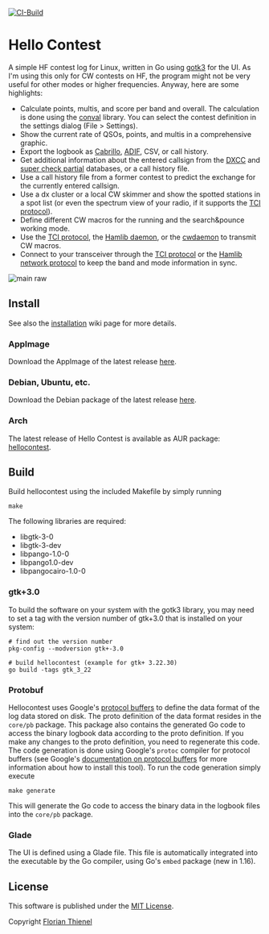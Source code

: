 [![CI-Build](https://github.com/ftl/hellocontest/actions/workflows/ci.yml/badge.svg?branch=master)](https://github.com/ftl/hellocontest/actions/workflows/ci.yml)


# Hello Contest
A simple HF contest log for Linux, written in Go using [gotk3](https://github.com/gotk3) for the UI. As I'm using this only for CW contests on HF, the program might not be very useful for other modes or higher frequencies. Anyway, here are some highlights:

* Calculate points, multis, and score per band and overall. The calculation is done using the [conval](https://github.com/ftl/conval) library. You can select the contest definition in the settings dialog (File > Settings).
* Show the current rate of QSOs, points, and multis in a comprehensive graphic.
* Export the logbook as [Cabrillo](https://wwrof.org/cabrillo/), [ADIF](http://adif.org), CSV, or call history.
* Get additional information about the entered callsign from the [DXCC](http://www.country-files.com) and [super check partial](http://supercheckpartial.com) databases, or a call history file.
* Use a call history file from a former contest to predict the exchange for the currently entered callsign.
* Use a dx cluster or a local CW skimmer and show the spotted stations in a spot list (or even the spectrum view of your radio, if it supports the [TCI protocol](https://github.com/maksimus1210/TCI)).
* Define different CW macros for the running and the search&pounce working mode.
* Use the [TCI protocol](https://github.com/maksimus1210/TCI), the [Hamlib daemon](https://github.com/Hamlib/Hamlib), or the [cwdaemon](https://github.com/acerion/cwdaemon) to transmit CW macros.
* Connect to your transceiver through the [TCI protocol](https://github.com/maksimus1210/TCI) or the [Hamlib network protocol](https://github.com/Hamlib/Hamlib) to keep the band and mode information in sync.

![main raw](https://github.com/ftl/hellocontest/assets/340928/b8849fdd-c6f4-4550-802e-1c89c10de1d6)

## Install
See also the [installation](https://github.com/ftl/hellocontest/wiki/Installation) wiki page for more details.

### AppImage
Download the AppImage of the latest release [here](https://github.com/ftl/hellocontest/releases/latest/).

### Debian, Ubuntu, etc.
Download the Debian package of the latest release [here](https://github.com/ftl/hellocontest/releases/latest/).

### Arch
The latest release of Hello Contest is available as AUR package: [hellocontest](https://aur.archlinux.org/packages/hellocontest).

## Build

Build hellocontest using the included Makefile by simply running

```
make
```

The following libraries are required:

* libgtk-3-0
* libgtk-3-dev
* libpango-1.0-0
* libpango1.0-dev
* libpangocairo-1.0-0

### gtk+3.0
To build the software on your system with the gotk3 library, you may need to set a tag with the version number of gtk+3.0 that is installed on your system:

```
# find out the version number
pkg-config --modversion gtk+-3.0

# build hellocontest (example for gtk+ 3.22.30)
go build -tags gtk_3_22
```

### Protobuf
Hellocontest uses Google's [protocol buffers](https://developers.google.com/protocol-buffers/) to define the data format of the log data stored on disk. The proto definition of the data format resides in the `core/pb` package. This package also contains the generated Go code to access the binary logbook data according to the proto definition. If you make any changes to the proto definition, you need to regenerate this code. The code generation is done using Google's `protoc` compiler for protocol buffers (see Google's [documentation on protocol buffers](https://developers.google.com/protocol-buffers/) for more information about how to install this tool). To run the code generation simply execute 

```
make generate
```

This will generate the Go code to access the binary data in the logbook files into the `core/pb` package.

### Glade
The UI is defined using a Glade file. This file is automatically integrated into the executable by the Go compiler, using Go's `embed` package (new in 1.16).

## License
This software is published under the [MIT License](https://www.tldrlegal.com/l/mit).

Copyright [Florian Thienel](http://thecodingflow.com/)
